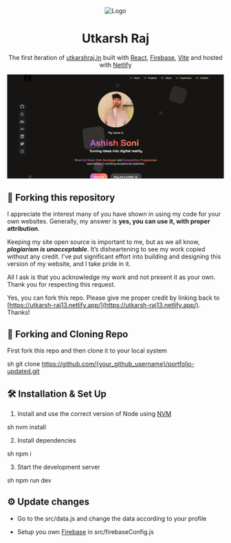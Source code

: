 <div align="center">
  <img alt="Logo" src="https://res.cloudinary.com/dc8qg0nbr/image/upload/v1735127027/image-2_mcjsm2.jpg" width="50" />
</div>

<h1 align="center">
  Utkarsh Raj
</h1>

<p align="center">
  The first iteration of <a href="https://utkarsh-raj13.netlify.app/" target="_blank">utkarshraj.in</a> built with <a href="https://react.dev/" target="_blank">React</a>, <a href="https://firebase.google.com/" target="_blank">Firebase</a>, <a href="https://vitejs.dev/guide/" target="_blank">Vite</a> and hosted with <a href="https://www.netlify.com/" target="_blank">Netlify</a>
</p>

![alt text](image-1.png)

## 🚨 Forking this repository

I appreciate the interest many of you have shown in using my code for your own websites. Generally, my answer is **yes, you can use it, with proper attribution**.

Keeping my site open source is important to me, but as we all know, _**plagiarism is unacceptable**_. It’s disheartening to see my work copied without any credit. I’ve put significant effort into building and designing this version of my website, and I take pride in it.

All I ask is that you acknowledge my work and not present it as your own. Thank you for respecting this request.

Yes, you can fork this repo. Please give me proper credit by linking back to [https://utkarsh-raj13.netlify.app/](https://utkarsh-raj13.netlify.app/). Thanks!

## 🍴 Forking and Cloning Repo

First fork this repo and then clone it to your local system

sh
git clone https://github.com/{your_github_username}/portfolio-updated.git


## 🛠 Installation & Set Up

1. Install and use the correct version of Node using [NVM](https://github.com/nvm-sh/nvm)

   
sh
   nvm install


2. Install dependencies

   
sh
   npm i


3. Start the development server

   
sh
   npm run dev


## ⚙️ Update changes

- Go to the src/data.js and change the data according to your profile

- Setup you own [Firebase](https://console.firebase.google.com/u/0/) in src/firebaseConfig.js
